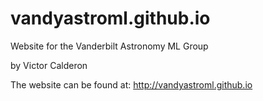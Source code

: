 # vandyastroml.github.io
Website for the Vanderbilt Astronomy ML Group

by Victor Calderon

The website can be found at: <a href="http://vandyastroml.github.io"> http://vandyastroml.github.io </a>
